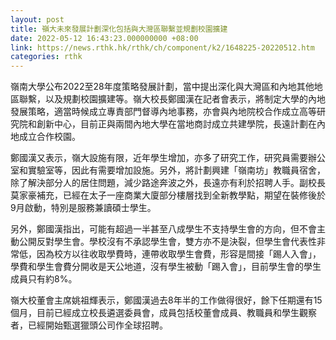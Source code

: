```yaml
---
layout: post
title: 嶺大未來發展計劃深化包括與大灣區聯繫並規劃校園擴建
date: 2022-05-12 16:43:23.000000000 +08:00
link: https://news.rthk.hk/rthk/ch/component/k2/1648225-20220512.htm
categories: rthk
---
```


嶺南大學公布2022至28年度策略發展計劃，當中提出深化與大灣區和內地其他地區聯繫，以及規劃校園擴建等。嶺大校長鄭國漢在記者會表示，將制定大學的內地發展策略，適當時候成立專責部門督導內地事務，亦會與內地院校合作成立高等研究院和創新中心，目前正與兩間內地大學在當地商討成立共建學院，長遠計劃在內地成立合作校園。

鄭國漢又表示，嶺大設施有限，近年學生增加，亦多了研究工作，研究員需要辦公室和實驗室等，因此有需要增加設施。另外，將計劃興建「嶺南坊」教職員宿舍，除了解決部分人的居住問題，減少路途奔波之外，長遠亦有利於招聘人手。副校長莫家豪補充，已經在太子一座商業大廈部分樓層找到全新教學點，期望在裝修後於9月啟動，特別是服務兼讀碩士學生。

另外，鄭國漢指出，可能有超過一半甚至八成學生不支持學生會的方向，但不會主動公開反對學生會。學校沒有不承認學生會，雙方亦不是決裂，但學生會代表性非常低，因為校方以往收取學費時，連帶收取學生會費，形容是間接「踢人入會」，學費和學生會費分開收是天公地道，沒有學生被動「踢入會」，目前學生會的學生成員只有約8%。

嶺大校董會主席姚祖輝表示，鄭國漢過去8年半的工作做得很好，餘下任期還有15個月，目前已經成立校長遴選委員會，成員包括校董會成員、教職員和學生觀察者，已經開始甄選獵頭公司作全球招聘。
